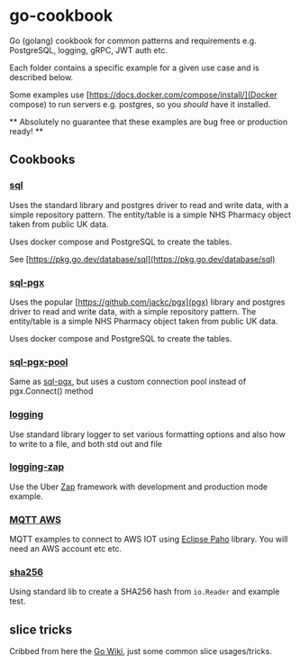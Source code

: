 # go-cookbook

Go (golang) cookbook for common patterns and requirements e.g. PostgreSQL, logging, gRPC,
JWT auth etc.

Each folder contains a specific example for a given use case and is described below.

Some examples use [https://docs.docker.com/compose/install/](Docker compose) to run servers e.g. postgres,
so you _should_ have it installed.

** Absolutely no guarantee that these examples are bug free or production ready! **

## Cookbooks

### [sql](./sql)

Uses the standard library and postgres driver to read and write data, with a simple repository pattern.
The entity/table is a simple NHS Pharmacy object taken from public UK data.

Uses docker compose and PostgreSQL to create the tables.

See [https://pkg.go.dev/database/sql](https://pkg.go.dev/database/sql)

### [sql-pgx](./sql-pgx/)

Uses the popular [https://github.com/jackc/pgx](pgx) library and postgres driver to read and write data, with a simple repository pattern.
The entity/table is a simple NHS Pharmacy object taken from public UK data.

Uses docker compose and PostgreSQL to create the tables.

### [sql-pgx-pool](./sql-pgx-pool/)

Same as [sql-pgx](#sql-pgx), but uses a custom connection pool instead of pgx.Connect() method

### [logging](./logging/)

Use standard library logger to set various formatting options and also how to write to a file, and both std out and file

### [logging-zap](./logging-zap/)

Use the Uber [Zap](https://github.com/uber-go/zap) framework with development and production mode example.

### [MQTT AWS](./mqtt-aws/)

MQTT examples to connect to AWS IOT using [Eclipse Paho](https://github.com/eclipse/paho.mqtt.golang) library.
You will need an AWS account etc etc.

### [sha256](./sha256/)

Using standard lib to create a SHA256 hash from `io.Reader` and example test.

## slice tricks

Cribbed from here the [Go Wiki](https://github.com/golang/go/wiki/SliceTricks), just some common slice usages/tricks.
